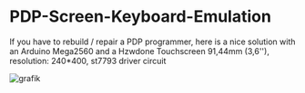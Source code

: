 # PDP-Screen-Keyboard-Emulation

If you have to rebuild / repair a PDP programmer, here is a nice solution with an Arduino Mega2560 and a Hzwdone Touchscreen 
91,44mm (3,6''), resolution: 240*400, st7793 driver circuit 


![grafik](https://github.com/RaspCla/PDP-Screen-Keyboard-Emulation/assets/6465780/627db109-c1c9-4f29-b8a1-cef1aa32c381)
